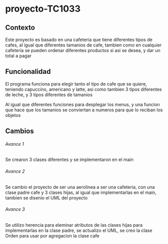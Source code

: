 # proyecto-TC1033

## Contexto
Este proyecto es basado en una cafeteria que tiene diferentes tipos de cafes, al igual que diferentes tamanios de cafe, tambien como en cualquier cafeteria
se pueden ordenar diferentes productos si asi se desea, y dar un total a pagar

## Funcionalidad
El programa funciona para elegir tanto el tipo de cafe que se quiere, teniendo capuccino, americano y latte, asi como tambien 3 tipos diferentes de leche, y 3 tipos 
diferentes de tamanios

Al igual que diferentes funciones para desplegar los menus, y una funcion que hace que los tamanios se conviertan a numeros para que lo reciban los objetos

## Cambios

###### Avance 1
Se crearon 3 clases diferentes y se implementaron en el main

###### Avance 2
Se cambio el proyecto de ser una aerolinea a ser una cafeteria, con una clase padre cafe y 3 clases hijas, al igual que implementarlas en el main, tambien se disenio el 
UML del proyecto

###### Avance 3
Se utilizo herencia para eleminar atributos de las clases hijas para implementarlas en la clase padre, se actualizo el UML, se creo la clase Orden para usar por 
agregacion la clase cafe



